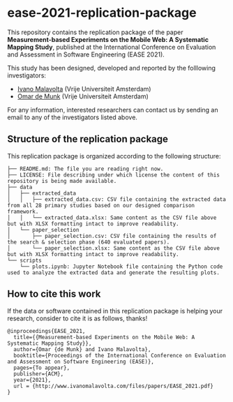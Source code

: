 # ease-2021-replication-package
This repository contains the replication package of the paper **Measurement-based Experiments on the Mobile Web: A Systematic Mapping Study**, published at the International Conference on Evaluation and Assessment in Software Engineering (EASE 2021). 

This study has been designed, developed and reported by the folllowing investigators:
- [Ivano Malavolta](https://www.ivanomalavolta.com) (Vrije Universiteit Amsterdam)
- [Omar de Munk](https://www.linkedin.com/in/omar-de-munk-1ba555116/?originalSubdomain=nl) (Vrije Universiteit Amsterdam)

For any information, interested researchers can contact us by sending an email to any of the investigators listed above. 

## Structure of the replication package
This replication package is organized according to the following structure:
```
├── README.md: The file you are reading right now.
├── LICENSE: File describing under which license the content of this repository is being made available.
├── data
│   ├── extracted_data
│   │   ├── extracted_data.csv: CSV file containing the extracted data from all 28 primary studies based on our designed comparison framework.
│   │   └── extracted_data.xlsx: Same content as the CSV file above but with XLSX formatting intact to improve readability.
│   └── paper_selection
│       ├── paper_selection.csv: CSV file containing the results of the search & selection phase (640 evaluated papers).
│       └── paper_selection.xlsx: Same content as the CSV file above but with XLSX formatting intact to improve readability.
└── scripts
    └── plots.ipynb: Jupyter Notebook file containing the Python code used to analyze the extracted data and generate the resulting plots.
```

## How to cite this work
If the data or software contained in this replication package is helping your research, consider to cite it is as follows, thanks!

```
@inproceedings{EASE_2021,
  title={{Measurement-based Experiments on the Mobile Web: A Systematic Mapping Study}},
  author={Omar {de Munk} and Ivano Malavolta},
  booktitle={Proceedings of the International Conference on Evaluation and Assessment on Software Engineering (EASE)},
  pages={To appear},
  publisher={ACM},
  year={2021},
  url = {http://www.ivanomalavolta.com/files/papers/EASE_2021.pdf}
}
```
